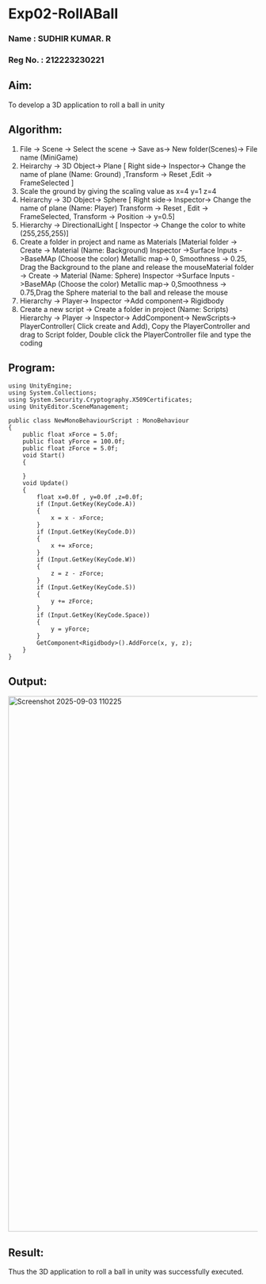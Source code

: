# Exp02-RollABall
### Name : SUDHIR KUMAR. R
### Reg No. : 212223230221
## Aim:
 To develop a 3D application to roll a ball in unity

## Algorithm:
1. File -> Scene -> Select the scene -> Save as-> New folder(Scenes)-> File name (MiniGame)
2. Heirarchy -> 3D Object-> Plane [ Right side-> Inspector-> Change the name of plane (Name: Ground) ,Transform -> Reset ,Edit -> FrameSelected ]
3. Scale the ground by giving the scaling value as x=4 y=1 z=4
4. Heirarchy -> 3D Object-> Sphere [ Right side-> Inspector-> Change the name of plane (Name: Player) Transform -> Reset , Edit -> FrameSelected, Transform -> Position -> y=0.5]
5. Hierarchy -> DirectionalLight [ Inspector -> Change the color to white (255,255,255)]
6. Create a folder in project and name as Materials [Material folder -> Create -> Material (Name: Background) Inspector ->Surface Inputs ->BaseMAp (Choose the color) Metallic map-> 0, Smoothness -> 0.25, Drag the Background to the plane and release the mouseMaterial folder -> Create -> Material (Name: Sphere) Inspector ->Surface Inputs ->BaseMAp (Choose the color) Metallic map-> 0,Smoothness -> 0.75,Drag the Sphere material to the ball and release the mouse
7. Hierarchy -> Player-> Inspector ->Add component-> Rigidbody
8. Create a new script -> Create a folder in project (Name: Scripts) Hierarchy -> Player -> Inspector-> AddComponent-> NewScripts-> PlayerController( Click create and Add), Copy the PlayerController and drag to Script folder, Double click the PlayerController file and type the coding

## Program:
```
using UnityEngine;
using System.Collections;
using System.Security.Cryptography.X509Certificates;
using UnityEditor.SceneManagement;

public class NewMonoBehaviourScript : MonoBehaviour
{
    public float xForce = 5.0f;
    public float yForce = 100.0f;
    public float zForce = 5.0f;
    void Start()
    {
        
    }
    void Update()
    {
        float x=0.0f , y=0.0f ,z=0.0f;
        if (Input.GetKey(KeyCode.A))
        {
            x = x - xForce;
        }
        if (Input.GetKey(KeyCode.D))
        {
            x += xForce;
        }
        if (Input.GetKey(KeyCode.W))
        {
            z = z - zForce;
        }
        if (Input.GetKey(KeyCode.S))
        {
            y += zForce;
        }
        if (Input.GetKey(KeyCode.Space))
        {
            y = yForce;
        }
        GetComponent<Rigidbody>().AddForce(x, y, z);
    }
}
```
## Output:

<img width="1919" height="1079" alt="Screenshot 2025-09-03 110225" src="https://github.com/user-attachments/assets/25a542ea-a7b7-4785-8fc1-1d0468715b20" />

## Result:
Thus the 3D application to roll a ball in unity was successfully executed. 
